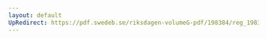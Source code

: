 ```yaml
---
layout: default
UpRedirect: https://pdf.swedeb.se/riksdagen-volumeG-pdf/198384/reg_198384__reg_03/reg_198384__reg_03_0118.pdf
---
```


